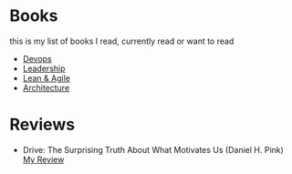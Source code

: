 # Books
this is my list of books I read, currently read or want to read

- [Devops](./devops.md)
- [Leadership](./leadership.md)
- [Lean & Agile](./lean_agile.md)
- [Architecture](./architecture.md)

# Reviews
- Drive: The Surprising Truth About What Motivates Us  (Daniel H. Pink) [My Review](./review/DanielHPink_Drive.md)
